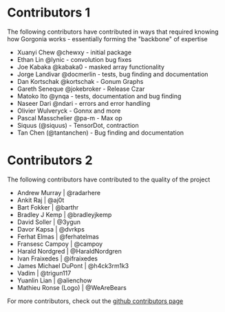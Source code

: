 # Contributors 1 #

The following contributors have contributed in ways that required knowing how Gorgonia works - essentially forming the "backbone" of expertise

* Xuanyi Chew @chewxy - initial package
* Ethan Lin @lynic - convolution bug fixes
* Joe  Kabaka @kabaka0 - masked array functionality
* Jorge Landivar @docmerlin - tests, bug finding and documentation
* Dan Kortschak @kortschak - Gonum Graphs
* Gareth Seneque @jokebroker - Release Czar
* Matoko Ito @ynqa - tests, documentation and bug finding
* Naseer Dari @ndari - errors and error handling
* Olivier Wulveryck - Gonnx  and more
* Pascal Masschelier @pa-m - Max op
* Siquus (@siquus) - TensorDot, contraction
* Tan Chen (@tantanchen) - Bug finding and documentation


# Contributors 2 #

The following contributors have contributed to the quality of the project

* Andrew Murray | @radarhere
* Ankit Raj | @aj0t
* Bart Fokker | @barthr
* Bradley J Kemp | @bradleyjkemp
* David Soller | @3ygun
* Davor Kapsa | @dvrkps
* Ferhat Elmas | @ferhatelmas
* Fransesc Campoy | @campoy
* Harald Nordgred | @HaraldNordgren
* Ivan Fraixedes | @ifraixedes
* James Michael DuPont | @h4ck3rm1k3
* Vadim | @trigun117
* Yuanlin Lian | @alienchow
* Mathieu Ronse (Logo) | @WeAreBears

For more contributors, check out the [github contributors page](https://github.com/gorgonia/graphs/contributors)

